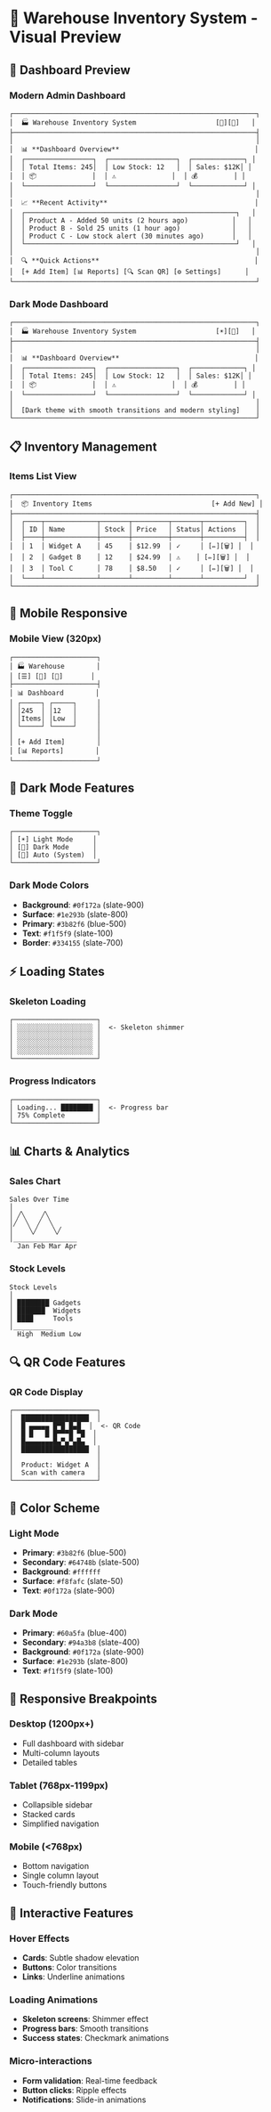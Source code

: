 # 🎨 **Warehouse Inventory System - Visual Preview**

## 📱 **Dashboard Preview**

### **Modern Admin Dashboard**
```
┌─────────────────────────────────────────────────────────────┐
│  🏭 Warehouse Inventory System                    [🌙][👤]   │
├─────────────────────────────────────────────────────────────┤
│                                                             │
│  📊 **Dashboard Overview**                                  │
│  ┌─────────────────┐  ┌─────────────────┐  ┌─────────────┐ │
│  │ Total Items: 245│  │ Low Stock: 12   │  │ Sales: $12K│ │
│  │ 📦              │  │ ⚠️              │  │ 💰         │ │
│  └─────────────────┘  └─────────────────┘  └─────────────┘ │
│                                                             │
│  📈 **Recent Activity**                                     │
│  ┌─────────────────────────────────────────────────────┐   │
│  │ Product A - Added 50 units (2 hours ago)           │   │
│  │ Product B - Sold 25 units (1 hour ago)             │   │
│  │ Product C - Low stock alert (30 minutes ago)       │   │
│  └─────────────────────────────────────────────────────┘   │
│                                                             │
│  🔍 **Quick Actions**                                       │
│  [+ Add Item] [📊 Reports] [🔍 Scan QR] [⚙️ Settings]      │
└─────────────────────────────────────────────────────────────┘
```

### **Dark Mode Dashboard**
```
┌─────────────────────────────────────────────────────────────┐
│  🏭 Warehouse Inventory System                    [☀️][👤]   │
├─────────────────────────────────────────────────────────────┤
│                                                             │
│  📊 **Dashboard Overview**                                  │
│  ┌─────────────────┐  ┌─────────────────┐  ┌─────────────┐ │
│  │ Total Items: 245│  │ Low Stock: 12   │  │ Sales: $12K│ │
│  │ 📦              │  │ ⚠️              │  │ 💰         │ │
│  └─────────────────┘  └─────────────────┘  └─────────────┘ │
│                                                             │
│  [Dark theme with smooth transitions and modern styling]    │
└─────────────────────────────────────────────────────────────┘
```

## 📋 **Inventory Management**

### **Items List View**
```
┌─────────────────────────────────────────────────────────────┐
│  📦 Inventory Items                              [+ Add New] │
├─────────────────────────────────────────────────────────────┤
│  ┌────┬─────────────┬───────┬─────────┬───────┬──────────┐  │
│  │ ID │ Name        │ Stock │ Price   │ Status│ Actions  │  │
│  ├────┼─────────────┼───────┼─────────┼───────┼──────────┤  │
│  │ 1  │ Widget A    │ 45    │ $12.99  │ ✓     │ [✏️][🗑️] │  │
│  │ 2  │ Gadget B    │ 12    │ $24.99  │ ⚠️    │ [✏️][🗑️] │  │
│  │ 3  │ Tool C      │ 78    │ $8.50   │ ✓     │ [✏️][🗑️] │  │
│  └────┴─────────────┴───────┴─────────┴───────┴──────────┘  │
└─────────────────────────────────────────────────────────────┘
```

## 📱 **Mobile Responsive**

### **Mobile View (320px)**
```
┌─────────────────────┐
│ 🏭 Warehouse        │
│ [☰] [🌙] [👤]       │
├─────────────────────┤
│ 📊 Dashboard        │
│ ┌─────┐ ┌─────┐     │
│ │245  │ │12   │     │
│ │Items│ │Low  │     │
│ └─────┘ └─────┘     │
│                     │
│ [+ Add Item]        │
│ [📊 Reports]        │
└─────────────────────┘
```

## 🌙 **Dark Mode Features**

### **Theme Toggle**
```
┌─────────────────────┐
│ [☀️] Light Mode     │
│ [🌙] Dark Mode      │
│ [🔄] Auto (System)  │
└─────────────────────┘
```

### **Dark Mode Colors**
- **Background**: `#0f172a` (slate-900)
- **Surface**: `#1e293b` (slate-800)
- **Primary**: `#3b82f6` (blue-500)
- **Text**: `#f1f5f9` (slate-100)
- **Border**: `#334155` (slate-700)

## ⚡ **Loading States**

### **Skeleton Loading**
```
┌─────────────────────┐
│ ░░░░░░░░░░░░░░░░░░░ │  <- Skeleton shimmer
│ ░░░░░░░░░░░░░░░░░░░ │
│ ░░░░░░░░░░░░░░░░░░░ │
│ ░░░░░░░░░░░░░░░░░░░ │
└─────────────────────┘
```

### **Progress Indicators**
```
┌─────────────────────┐
│ Loading... ████████ │  <- Progress bar
│ 75% Complete        │
└─────────────────────┘
```

## 📊 **Charts & Analytics**

### **Sales Chart**
```
Sales Over Time
│
│ ╱╲    ╱╲
│╱  ╲  ╱  ╲
│    ╲╱    ╲╱
│________________
  Jan Feb Mar Apr
```

### **Stock Levels**
```
Stock Levels
│
│ ████████ Gadgets
│ ███████  Widgets
│ ████     Tools
│__________
  High  Medium Low
```

## 🔍 **QR Code Features**

### **QR Code Display**
```
┌─────────────────────┐
│  █████████████████  │
│  █ ▄▄▄▄▄ █▀█ █▄█  │  <- QR Code
│  █ █   █ █▀▀▀█ ▀█  │
│  █▄▄▄▄▄▄▄█▄▀▄▀▄█▄  │
│  █████████████████  │
│                     │
│  Product: Widget A  │
│  Scan with camera   │
└─────────────────────┘
```

## 🎨 **Color Scheme**

### **Light Mode**
- **Primary**: `#3b82f6` (blue-500)
- **Secondary**: `#64748b` (slate-500)
- **Background**: `#ffffff`
- **Surface**: `#f8fafc` (slate-50)
- **Text**: `#0f172a` (slate-900)

### **Dark Mode**
- **Primary**: `#60a5fa` (blue-400)
- **Secondary**: `#94a3b8` (slate-400)
- **Background**: `#0f172a` (slate-900)
- **Surface**: `#1e293b` (slate-800)
- **Text**: `#f1f5f9` (slate-100)

## 📱 **Responsive Breakpoints**

### **Desktop (1200px+)**
- Full dashboard with sidebar
- Multi-column layouts
- Detailed tables

### **Tablet (768px-1199px)**
- Collapsible sidebar
- Stacked cards
- Simplified navigation

### **Mobile (<768px)**
- Bottom navigation
- Single column layout
- Touch-friendly buttons

## 🎯 **Interactive Features**

### **Hover Effects**
- **Cards**: Subtle shadow elevation
- **Buttons**: Color transitions
- **Links**: Underline animations

### **Loading Animations**
- **Skeleton screens**: Shimmer effect
- **Progress bars**: Smooth transitions
- **Success states**: Checkmark animations

### **Micro-interactions**
- **Form validation**: Real-time feedback
- **Button clicks**: Ripple effects
- **Notifications**: Slide-in animations